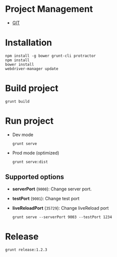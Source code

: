 
# Project Management

* [GIT](https://bitbucket.org/etereo/etereo-website)

# Installation

```
npm install -g bower grunt-cli protractor
npm install
bower install
webdriver-manager update
```


# Build project

```
grunt build
```


# Run project

* Dev mode
	
	```
	grunt serve
	```

* Prod mode (optimized)

	```
	grunt serve:dist
	```

## Supported options

  * **serverPort** (`9000`): Change server port.
  * **testPort** (`9001`): Change test port
  * **liveReloadPort** (`35729`): Change liveReload port

	```
	grunt serve --serverPort 9003 --testPort 1234
	```

# Release

```
grunt release:1.2.3
```
